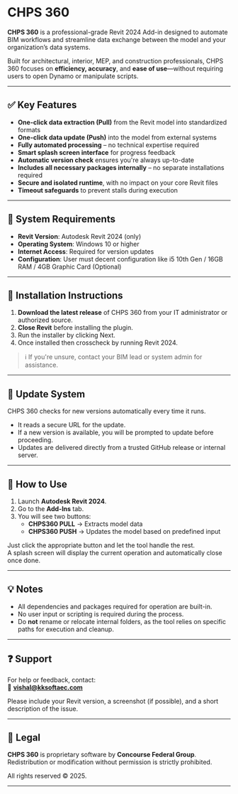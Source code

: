 # CHPS 360

**CHPS 360** is a professional-grade Revit 2024 Add-in designed to automate BIM workflows and streamline data exchange between the model and your organization’s data systems.

Built for architectural, interior, MEP, and construction professionals, CHPS 360 focuses on **efficiency, accuracy**, and **ease of use**—without requiring users to open Dynamo or manipulate scripts.

---

## ✅ Key Features

- **One-click data extraction (Pull)** from the Revit model into standardized formats
- **One-click data update (Push)** into the model from external systems
- **Fully automated processing** – no technical expertise required
- **Smart splash screen interface** for progress feedback
- **Automatic version check** ensures you're always up-to-date
- **Includes all necessary packages internally** – no separate installations required
- **Secure and isolated runtime**, with no impact on your core Revit files
- **Timeout safeguards** to prevent stalls during execution

---

## 📌 System Requirements

- **Revit Version**: Autodesk Revit 2024 (only)
- **Operating System**: Windows 10 or higher
- **Internet Access**: Required for version updates
- **Configuration**: User must decent configuration like i5 10th Gen / 16GB RAM / 4GB Graphic Card (Optional)

---

## 💼 Installation Instructions

1. **Download the latest release** of CHPS 360 from your IT administrator or authorized source.
2. **Close Revit** before installing the plugin.
3. Run the installer by clicking Next.
4. Once installed then crosscheck by running Revit 2024.

> ℹ️ If you're unsure, contact your BIM lead or system admin for assistance.

---

## 🔁 Update System

CHPS 360 checks for new versions automatically every time it runs.

- It reads a secure URL for the update.
- If a new version is available, you will be prompted to update before proceeding.
- Updates are delivered directly from a trusted GitHub release or internal server.

---

## 🧭 How to Use

1. Launch **Autodesk Revit 2024**.
2. Go to the **Add-Ins** tab.
3. You will see two buttons:
   - **CHPS360 PULL** → Extracts model data
   - **CHPS360 PUSH** → Updates the model based on predefined input

Just click the appropriate button and let the tool handle the rest.  
A splash screen will display the current operation and automatically close once done.

---

## 💡 Notes

- All dependencies and packages required for operation are built-in.
- No user input or scripting is required during the process.
- Do **not** rename or relocate internal folders, as the tool relies on specific paths for execution and cleanup.

---

## ❓ Support

For help or feedback, contact:  
📧 **vishal@kksoftaec.com**

Please include your Revit version, a screenshot (if possible), and a short description of the issue.

---

## 🔐 Legal

**CHPS 360** is proprietary software by **Concourse Federal Group**. Redistribution or modification without permission is strictly prohibited.

All rights reserved © 2025.

---
